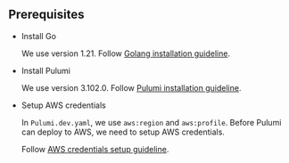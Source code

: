 ## Prerequisites

- Install Go

  We use version 1.21. Follow [Golang installation guideline](https://golang.org/doc/install).

- Install Pulumi

  We use version 3.102.0. Follow [Pulumi installation guideline](https://www.pulumi.com/docs/get-started/install/).

- Setup AWS credentials

  In `Pulumi.dev.yaml`, we use `aws:region` and `aws:profile`. Before Pulumi can deploy to AWS, we need to setup AWS credentials.

  Follow [AWS credentials setup guideline](https://docs.aws.amazon.com/cli/latest/userguide/cli-configure-files.html).
